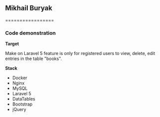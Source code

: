 ## Mikhail Buryak ##
=================
### Code demonstration ###

**Target**

Make on Laravel 5 feature is only for registered users to view, delete, edit entries in the table "books".

**Stack**

* Docker
* Nginx
* MySQL
* Laravel 5
* DataTables
* Bootstrap
* jQuery